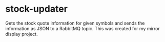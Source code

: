 # stock-updater

Gets the stock quote information for given symbols and sends the information as JSON to a RabbitMQ topic.  This was created for my mirror display project.
